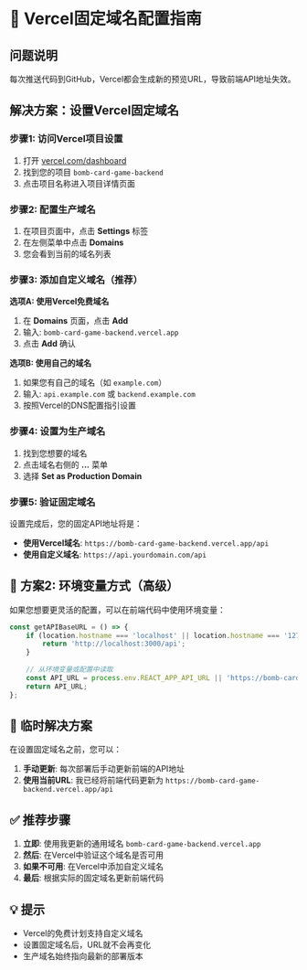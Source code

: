 # 🔗 Vercel固定域名配置指南

## 问题说明
每次推送代码到GitHub，Vercel都会生成新的预览URL，导致前端API地址失效。

## 解决方案：设置Vercel固定域名

### 步骤1: 访问Vercel项目设置
1. 打开 [vercel.com/dashboard](https://vercel.com/dashboard)
2. 找到您的项目 `bomb-card-game-backend`
3. 点击项目名称进入项目详情页面

### 步骤2: 配置生产域名
1. 在项目页面中，点击 **Settings** 标签
2. 在左侧菜单中点击 **Domains**
3. 您会看到当前的域名列表

### 步骤3: 添加自定义域名（推荐）
**选项A: 使用Vercel免费域名**
1. 在 **Domains** 页面，点击 **Add**
2. 输入: `bomb-card-game-backend.vercel.app`
3. 点击 **Add** 确认

**选项B: 使用自己的域名**
1. 如果您有自己的域名（如 `example.com`）
2. 输入: `api.example.com` 或 `backend.example.com`
3. 按照Vercel的DNS配置指引设置

### 步骤4: 设置为生产域名
1. 找到您想要的域名
2. 点击域名右侧的 **...** 菜单
3. 选择 **Set as Production Domain**

### 步骤5: 验证固定域名
设置完成后，您的固定API地址将是：
- **使用Vercel域名**: `https://bomb-card-game-backend.vercel.app/api`
- **使用自定义域名**: `https://api.yourdomain.com/api`

## 🔧 方案2: 环境变量方式（高级）

如果您想要更灵活的配置，可以在前端代码中使用环境变量：

```javascript
const getAPIBaseURL = () => {
    if (location.hostname === 'localhost' || location.hostname === '127.0.0.1') {
        return 'http://localhost:3000/api';
    }
    
    // 从环境变量或配置中读取
    const API_URL = process.env.REACT_APP_API_URL || 'https://bomb-card-game-backend.vercel.app/api';
    return API_URL;
};
```

## 🚨 临时解决方案

在设置固定域名之前，您可以：

1. **手动更新**: 每次部署后手动更新前端的API地址
2. **使用当前URL**: 我已经将前端代码更新为 `https://bomb-card-game-backend.vercel.app/api`

## ✅ 推荐步骤

1. **立即**: 使用我更新的通用域名 `bomb-card-game-backend.vercel.app`
2. **然后**: 在Vercel中验证这个域名是否可用
3. **如果不可用**: 在Vercel中添加自定义域名
4. **最后**: 根据实际的固定域名更新前端代码

## 💡 提示

- Vercel的免费计划支持自定义域名
- 设置固定域名后，URL就不会再变化
- 生产域名始终指向最新的部署版本
